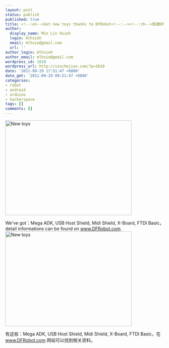 ```yaml
---
layout: post
status: publish
published: true
title: <!--:en-->Got new toys thanks to DFRobot<!--:--><!--:zh-->感谢DFRobot给新车间的新玩具<!--:-->
author:
  display_name: Min Lin Hsieh
  login: mlhsieh
  email: mlhsie@gmail.com
  url: ''
author_login: mlhsieh
author_email: mlhsie@gmail.com
wordpress_id: 1610
wordpress_url: http://xinchejian.com/?p=1610
date: '2011-09-29 17:51:47 +0800'
date_gmt: '2011-09-29 09:51:47 +0800'
categories:
- robot
- android
- arduino
- hackerspace
tags: []
comments: []
---
```

<p><!--:en--><img width="400" height="300" src="http://xinchejian.com/wp-content/uploads/2011/09/IMG_20110929_162736.jpg" alt="New toys" /></p>
<p>We've got：Mega ADK, USB Host Shield, Midi Shield, X-Board, FTDI Basic，detail informations can be found on <a href="www.DFRobot.com">www.DFRobot.com</a>.<!--:--><!--:zh--><img width="400" height="300" src="http://xinchejian.com/wp-content/uploads/2011/09/IMG_20110929_162736.jpg" alt="New toys" /></p>
<p>有这些：Mega ADK, USB Host Shield, Midi Shield, X-Board, FTDI Basic，在<a href="www.DFRobot.com">www.DFRobot.com</a> 网站可以找到相关资料。<!--:--></p>
